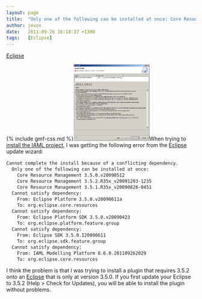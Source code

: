 ```yaml
---
layout: page
title:  "Only one of the following can be installed at once: Core Resource Management"
author: jevon
date:   2011-09-26 16:18:37 +1300
tags:   [Eclipse]
---
```


[Eclipse](eclipse.md)

{% include gmf-css.md %}<img src="/img/gmf/eclipse-crm.png" class="gmf" style="max-width: 40%;">When trying to <a href="http://code.google.com/p/iaml/wiki/Installation">install the IAML project</a>, I was getting the following error from the [Eclipse](eclipse.md) update wizard:

```
Cannot complete the install because of a conflicting dependency.
  Only one of the following can be installed at once:
    Core Resource Management 3.5.0.v20090512
    Core Resource Management 3.5.2.R35x_v20091203-1235
    Core Resource Management 3.5.1.R35x_v20090826-0451
  Cannot satisfy dependency:
    From: Eclipse Platform 3.5.0.v20090611a
    To: org.eclipse.core.resources
  Cannot satisfy dependency:
    From: Eclipse Platform SDK 3.5.0.v20090423
    To: org.eclipse.platform.feature.group
  Cannot satisfy dependency:
    From: Eclipse SDK 3.5.0.I20090611
    To: org.eclipse.sdk.feature.group
  Cannot satisfy dependency:
    From: IAML Modelling Platform 0.6.0.201109262029
    To: org.eclipse.core.resources
```

I think the problem is that I was trying to install a plugin that requires 3.5.2 onto an [Eclipse](eclipse.md) that is only at version 3.5.0. If you first update your Eclipse to 3.5.2 (Help > Check for Updates), you will be able to install the plugin without problems.
